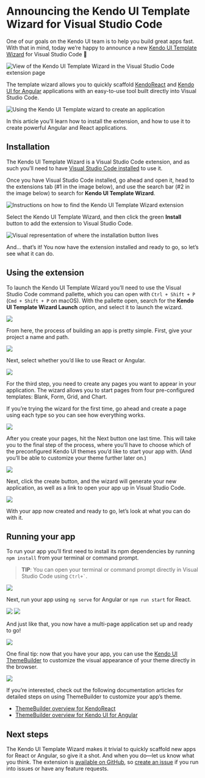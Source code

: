 # Announcing the Kendo UI Template Wizard for Visual Studio Code

One of our goals on the Kendo UI team is to help you build great apps fast. With that in mind, today we’re happy to announce a new [Kendo UI Template Wizard](https://marketplace.visualstudio.com/items?itemName=KendoUI.kendotemplatewizard) for Visual Studio Code 🎉

![View of the Kendo UI Template Wizard in the Visual Studio Code extension page](screenshot.png)

The template wizard allows you to quickly scaffold [KendoReact](https://www.telerik.com/kendo-react-ui/) and [Kendo UI for Angular](https://www.telerik.com/kendo-angular-ui) applications with an easy-to-use tool built directly into Visual Studio Code.

![Using the Kendo UI Template wizard to create an application](in-action.gif)

In this article you’ll learn how to install the extension, and how to use it to create powerful Angular and React applications.

## Installation

The Kendo UI Template Wizard is a Visual Studio Code extension, and as such you’ll need to have [Visual Studio Code installed](https://code.visualstudio.com/) to use it.

Once you have Visual Studio Code installed, go ahead and open it, head to the extensions tab (#1 in the image below), and use the search bar (#2 in the image below) to search for **Kendo UI Template Wizard**.

![Instructions on how to find the Kendo UI Template Wizard extension](instructions-1.png)

Select the Kendo UI Template Wizard, and then click the green **Install** button to add the extension to Visual Studio Code.

![Visual representation of where the installation button lives](instructions-2.png)

And... that’s it! You now have the extension installed and ready to go, so let’s see what it can do.

## Using the extension

To launch the Kendo UI Template Wizard you’ll need to use the Visual Studio Code command pallette, which you can open with `Ctrl + Shift + P` (`Cmd + Shift + P` on macOS). With the pallette open, search for the **Kendo UI Template Wizard Launch** option, and select it to launch the wizard.

![](launch.png)

From here, the process of building an app is pretty simple. First, give your project a name and path.

![](wizard-step-1.png)

Next, select whether you’d like to use React or Angular.

![](wizard-step-2.png)

For the third step, you need to create any pages you want to appear in your application. The wizard allows you to start pages from four pre-configured templates: Blank, Form, Grid, and Chart.

If you’re trying the wizard for the first time, go ahead and create a page using each type so you can see how everything works.

![](wizard-step-3.gif)

After you create your pages, hit the Next button one last time. This will take you to the final step of the process, where you’ll have to choose which of the preconfigured Kendo UI themes you’d like to start your app with. (And you’ll be able to customize your theme further later on.)

![](wizard-step-4.png)

Next, click the create button, and the wizard will generate your new application, as well as a link to open your app up in Visual Studio Code.

![](wizard-step-5.png)

With your app now created and ready to go, let’s look at what you can do with it.

## Running your app

To run your app you’ll first need to install its npm dependencies by running `npm install` from your terminal or command prompt.

> **TIP**: You can open your terminal or command prompt directly in Visual Studio Code using <code>Ctrl+\`</code>.

![](npm-install.png)

Next, run your app using `ng serve` for Angular or `npm run start` for React.

![](ng-serve.png)
![](npm-run-start.png)

And just like that, you now have a multi-page application set up and ready to go!

![](final-app.gif)

One final tip: now that you have your app, you can use the [Kendo UI ThemeBuilder](https://themebuilder.telerik.com) to customize the visual appearance of your theme directly in the browser.

![](themebuilder-in-action.gif)

If you’re interested, check out the following documentation articles for detailed steps on using ThemeBuilder to customize your app’s theme.

* [ThemeBuilder overview for KendoReact](https://www.telerik.com/kendo-react-ui/components/styling/theme-builder/)
* [ThemeBuilder overview for Kendo UI for Angular](https://www.telerik.com/kendo-angular-ui/components/styling/theme-builder/)

## Next steps

The Kendo UI Template Wizard makes it trivial to quickly scaffold new apps for React or Angular, so give it a shot. And when you do—let us know what you think. The extension is [available on GitHub](https://github.com/telerik/kendo-vscode-extensions), so [create an issue](https://github.com/telerik/kendo-vscode-extensions/issues/new) if you run into issues or have any feature requests.
